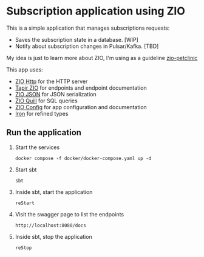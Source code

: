 # Subscription application using ZIO

This is a simple application that manages subscriptions requests:
- Saves the subscription state in a database. [WIP]
- Notify about subscription changes in Pulsar/Kafka. [TBD]

My idea is just to learn more about ZIO, I'm using as a guideline [zio-petclinic](https://github.com/zio/zio-petclinic)

This app uses:
  - [ZIO Http](https://github.com/zio/zio-http) for the HTTP server 
  - [Tapir ZIO](https://github.com/softwaremill/tapir) for endpoints and endpoint documentation
  - [ZIO JSON](https://github.com/zio/zio-json) for JSON serialization
  - [ZIO Quill](https://github.com/zio/zio-quill) for SQL queries
  - [ZIO Config](https://github.com/zio/zio-config) for app configuration and documentation
  - [Iron](https://github.com/Iltotore/iron) for refined types
## Run the application

1. Start the services 
    ```shell
    docker compose -f docker/docker-compose.yaml up -d
    ```
2. Start sbt
    ```shell
    sbt
    ```
3. Inside sbt, start the application
    ```shell
    reStart
    ```
4. Visit the swagger page to list the endpoints 
    ```shell
    http://localhost:8080/docs
    ```
5. Inside sbt, stop the application
    ```shell
    reStop
    ```
